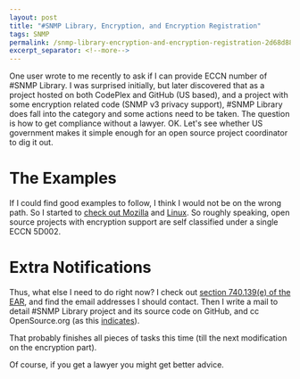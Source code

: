 ```yaml
---
layout: post
title: "#SNMP Library, Encryption, and Encryption Registration"
tags: SNMP
permalink: /snmp-library-encryption-and-encryption-registration-2d68d88841bc
excerpt_separator: <!--more-->
---
```

One user wrote to me recently to ask if I can provide ECCN number of #SNMP Library. I was surprised initially, but later discovered that as a project hosted on both CodePlex and GitHub (US based), and a project with some encryption related code (SNMP v3 privacy support), #SNMP Library does fall into the category and some actions need to be taken. The question is how to get compliance without a lawyer. OK. Let's see whether US government makes it simple enough for an open source project coordinator to dig it out.
<!--more-->

# The Examples

If I could find good examples to follow, I think I would not be on the wrong path. So I started to [check out Mozilla](http://hecker.org/mozilla/eccn) and [Linux](http://www.linuxjournal.com/node/7318/print). So roughly speaking, open source projects with encryption support are self classified under a single ECCN 5D002.

# Extra Notifications
Thus, what else I need to do right now? I check out [section 740.139(e) of the EAR](http://www.bis.doc.gov/index.php/forms-documents/doc_download/986-740), and find the email addresses I should contact. Then I write a mail to detail #SNMP Library project and its source code on GitHub, and cc OpenSource.org (as this [indicates](http://opensource.org/node/505)).

That probably finishes all pieces of tasks this time (till the next modification on the encryption part).

Of course, if you get a lawyer you might get better advice.
